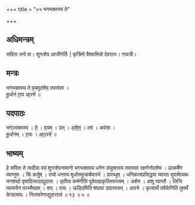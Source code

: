 +++
title = "०५ भगभक्तस्य ते"

+++
## अधिमन्त्रम्
सविता भगो वा। शुनःशेप आजीगर्तिः | कृत्रिमो वैश्वामित्रो देवरातः। गायत्री।

## मन्त्रः
भग॑भक्तस्य ते व॒यमुद॑शेम॒ तवाव॑सा ।  
मू॒र्धानं॑ रा॒य आ॒रभे॑ ॥

## पदपाठः
भग॑ऽभक्तस्य । ते॒ । व॒यम् । उत् । अ॒शे॒म॒ । तव॑ । अव॑सा ।  
मू॒र्धान॑म् । रा॒यः । आ॒ऽरभे॑ ॥

## भाष्यम्
हे सवितः ते त्वदीया वयं शुनःशेपनामानो भगभक्तस्य धनेन संयुक्तस्य तवावसा रक्षणेनोदशेम । उत्कर्षेण व्याप्नुमः । किं कर्तुम् । रायो धनस्य मूर्धानमुत्कर्षमारभे । प्रारब्धुम् । धनिकत्वप्रसिद्ध्या व्याप्ता भूयामेत्यथः भगशब्दो वृषादित्वादाद्युदात्तः । तृतीया कर्मणीति पूर्वपदप्रकृतिस्वरत्वम् । अशेम । अशू व्याप्तौ । लिजि व्यत्ययेन परस्मैपदम् । शप् । रायः । ऊडिदमिति षष्ठ्या उदात्तत्वम् । आरभे । कृत्यार्थे तवैकेनिति तुमर्थे केन्प्रत्ययः । नित्स्वरेणाद्युदात्तत्वं ॥ १३ ॥ ५ ॥